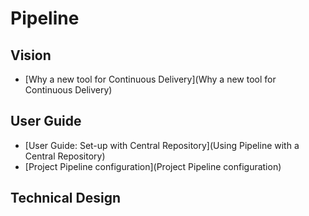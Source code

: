 # Pipeline

## Vision
- [Why a new tool for Continuous Delivery](Why a new tool for Continuous Delivery)

## User Guide
- [User Guide: Set-up with Central Repository](Using Pipeline with a Central Repository)
- [Project Pipeline configuration](Project Pipeline configuration)

## Technical Design